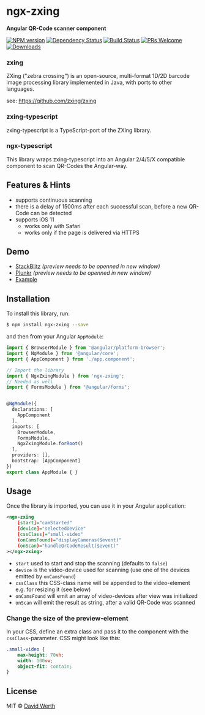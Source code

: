 # ngx-zxing
**Angular QR-Code scanner component**

[![NPM version](https://badge.fury.io/js/ngx-zxing.svg)](https://npmjs.org/package/ngx-zxing) [![Dependency Status](https://david-dm.org/werthdavid/ngx-zxing.svg)](https://david-dm.org/werthdavid/ngx-zxing) [![Build Status](https://secure.travis-ci.org/werthdavid/ngx-zxing.svg)](https://travis-ci.org/werthdavid/ngx-zxing) [![PRs Welcome](https://img.shields.io/badge/PRs-welcome-brightgreen.svg)](http://makeapullrequest.com) [![Downloads](https://img.shields.io/npm/dm/ngx-zxing.svg)](https://npmjs.org/package/ngx-zxing)



### zxing
ZXing ("zebra crossing") is an open-source, multi-format 1D/2D barcode image processing library implemented in Java, with ports to other languages.

see: https://github.com/zxing/zxing

### zxing-typescript
zxing-typescript is a TypeScript-port of the ZXing library.

### ngx-typescript
This library wraps zxing-typescript into an Angular 2/4/5/X compatible component to scan QR-Codes the Angular-way.

## Features & Hints

* supports continuous scanning
* there is a delay of 1500ms after each successful scan, before a new QR-Code can be detected
* supports iOS 11
  * works only with Safari
  * works only if the page is delivered via HTTPS 

## Demo

* [StackBlitz](https://stackblitz.com/edit/ngx-zxing-exemple) _(preview needs to be openned in new window)_
* [Plunkr](https://plnkr.co/edit/U13ufJHexw2ugZbHx8kR?p=preview) _(preview needs to be openned in new window)_
* [Example](https://werthdavid.github.io/ngx-zxing/index.html)

## Installation

To install this library, run:

```bash
$ npm install ngx-zxing --save
```

and then from your Angular `AppModule`:

```typescript
import { BrowserModule } from '@angular/platform-browser';
import { NgModule } from '@angular/core';
import { AppComponent } from './app.component';

// Import the library
import { NgxZxingModule } from 'ngx-zxing';
// Needed as well
import { FormsModule } from "@angular/forms";


@NgModule({
  declarations: [
    AppComponent
  ],
  imports: [
    BrowserModule,
    FormsModule,
    NgxZxingModule.forRoot()
  ],
  providers: [],
  bootstrap: [AppComponent]
})
export class AppModule { }
```

## Usage

Once the library is imported, you can use it in your Angular application:

```xml
<ngx-zxing
    [start]="camStarted"
    [device]="selectedDevice"
    [cssClass]="small-video"
    (onCamsFound)="displayCameras($event)"
    (onScan)="handleQrCodeResult($event)"
></ngx-zxing>
```

* `start` used to start and stop the scanning (defaults to `false`)
* `device` is the video-device used for scanning (use one of the devices emitted by `onCamsFound`)
* `cssClass` this CSS-class name will be appended to the video-element e.g. for resizing it (see below)
* `onCamsFound` will emit an array of video-devices after view was initialized
* `onScan` will emit the result as string, after a valid QR-Code was scanned

### Change the size of the preview-element

In your CSS, define an extra class and pass it to the component with the `cssClass`-parameter.
CSS might look like this:

```css
.small-video {
    max-height: 70vh;
    width: 100vw;
    object-fit: contain;
}
```

## License

MIT © [David Werth](mailto:werth.david@gmail.com)
